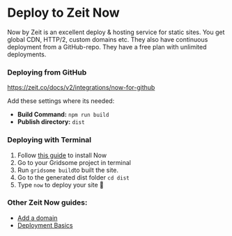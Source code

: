 # Deploy to Zeit Now

Now by Zeit is an excellent deploy & hosting service for static sites. You get global CDN, HTTP/2, custom domains etc.  They also have continuous deployment from a GitHub-repo. They have a free plan with unlimited deployments.


### Deploying from GitHub
https://zeit.co/docs/v2/integrations/now-for-github

Add these settings where its needed:

- **Build Command:** `npm run build`
- **Publish directory:** `dist`



### Deploying with Terminal

1. Follow [this guide](https://zeit.co/docs/v2/getting-started/installation/) to install Now 
2. Go to your Gridsome project in terminal
3. Run `gridsome build`to built the site.
4. Go to the generated dist folder `cd dist`
5. Type `now` to deploy your site 🎉



### Other Zeit Now guides:

- [Add a domain](https://zeit.co/docs/v2/domains-and-aliases)
- [Deployment Basics](https://zeit.co/docs/v2/deployments/basics/)
